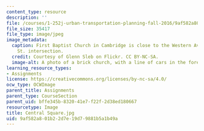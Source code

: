 ```yaml
---
content_type: resource
description: ''
file: /courses/1-252j-urban-transportation-planning-fall-2016/9af582a801b22d7e19d79881b5a1b49a_Central%20Square.jpg
file_size: 35417
file_type: image/jpeg
image_metadata:
  caption: First Baptist Church in Cambridge is close to the Western Ave. at Franklin
    St. intersection.
  credit: Courtesy of Glenn Sleb on Flickr. CC BY-NC-SA.
  image-alt: A photo of a brick church, with a line of cars in the foreground.
learning_resource_types:
- Assignments
license: https://creativecommons.org/licenses/by-nc-sa/4.0/
ocw_type: OCWImage
parent_title: Assignments
parent_type: CourseSection
parent_uid: bffe345b-8320-41e7-f22f-2d38ed180667
resourcetype: Image
title: Central Square.jpg
uid: 9af582a8-01b2-2d7e-19d7-9881b5a1b49a
---
```

